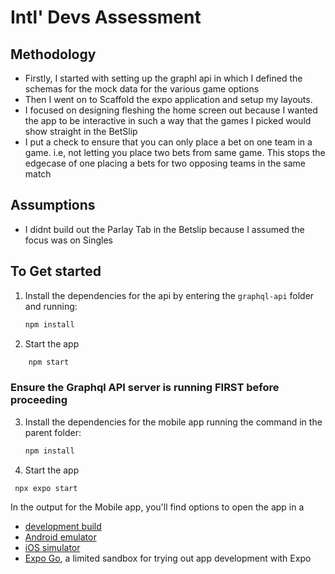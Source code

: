 # Intl' Devs Assessment

## Methodology

- Firstly, I started with setting up the graphl api in which I defined the schemas for the mock data for the various game options
- Then I went on to Scaffold the expo application and setup my layouts.
- I focused on designing fleshing the home screen out because I wanted the app to be interactive in such a way that the games I picked would show straight in the BetSlip
- I put a check to ensure that you can only place a bet on one team in a game. i.e, not letting you place two bets from same game. This stops the edgecase of one placing a bets for two opposing teams in the same match

## Assumptions

- I didnt build out the Parlay Tab in the Betslip because I assumed the focus was on Singles

## To Get started

1. Install the dependencies for the api by entering the `graphql-api` folder and running:

   ```bash
   npm install
   ```

2. Start the app

```bash
    npm start
```

### Ensure the Graphql API server is running FIRST before proceeding

3. Install the dependencies for the mobile app running the command in the parent folder:

   ```bash
   npm install
   ```

4. Start the app

```bash
 npx expo start
```

In the output for the Mobile app, you'll find options to open the app in a

- [development build](https://docs.expo.dev/develop/development-builds/introduction/)
- [Android emulator](https://docs.expo.dev/workflow/android-studio-emulator/)
- [iOS simulator](https://docs.expo.dev/workflow/ios-simulator/)
- [Expo Go](https://expo.dev/go), a limited sandbox for trying out app development with Expo
